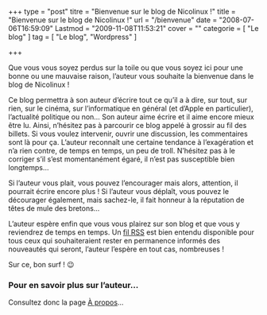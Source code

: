 +++
type = "post"
titre = "Bienvenue sur le blog de Nicolinux !"
title = "Bienvenue sur le blog de Nicolinux !"
url = "/bienvenue"
date = "2008-07-06T16:59:09"
Lastmod = "2009-11-08T11:53:21"
cover = ""
categorie = [ "Le blog" ]
tag = [ "Le blog", "Wordpress" ]

+++

<p>Que vous vous soyez perdus sur la toile ou que vous soyez ici pour une bonne ou une mauvaise raison, l&rsquo;auteur vous souhaite la bienvenue dans le blog de Nicolinux !</p>
<p>Ce blog permettra à son auteur d&rsquo;écrire tout ce qu&rsquo;il a à dire, sur tout, sur rien, sur le cinéma, sur l&rsquo;informatique en général (et d&rsquo;Apple en particulier), l&rsquo;actualité politique ou non&#8230; Son auteur aime écrire et il aime encore mieux être lu. Ainsi, n&rsquo;hésitez pas à parcourir ce blog appelé à grossir au fil des billets. Si vous voulez intervenir, ouvrir une discussion, les commentaires sont là pour ça. L&rsquo;auteur reconnaît une certaine tendance à l&rsquo;exagération et n&rsquo;a rien contre, de temps en temps, un peu de troll. N&rsquo;hésitez pas à le corriger s&rsquo;il s&rsquo;est momentanément égaré, il n&rsquo;est pas susceptible bien longtemps&#8230;</p>
<p>Si l&rsquo;auteur vous plait, vous pouvez l&rsquo;encourager mais alors, attention, il pourrait écrire encore plus ! Si l&rsquo;auteur vous déplaît, vous pouvez le décourager également, mais sachez-le, il fait honneur à la réputation de têtes de mule des bretons&#8230;</p>
<p>L&rsquo;auteur espère enfin que vous vous plairez sur son blog et que vous y reviendrez de temps en temps. Un <a title="Fil RSS du blog" href="/feed/" target="_blank">fil RSS</a> est bien entendu disponible pour tous ceux qui souhaiteraient rester en permanence informés des nouveautés qui seront, l&rsquo;auteur l&rsquo;espère en tout cas, nombreuses !</p>
<p>Sur ce, bon surf ! 😉</p>
<h3>Pour en savoir plus sur l&rsquo;auteur&#8230;</h3>
<p>Consultez donc la page <a title="À propos" href="/a-propos">À propos</a>&#8230;</p>

